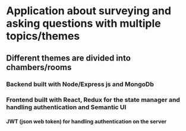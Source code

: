 # Application about surveying and asking questions with multiple topics/themes
## Different themes are divided into chambers/rooms 
### Backend built with Node/Express js and MongoDb
### Frontend built with React, Redux for the state manager and handling authentication and Semantic UI
#### JWT (json web token)  for handling authentication on the server

